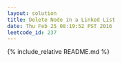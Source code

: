 ```yaml
---
layout: solution
title: Delete Node in a Linked List
date: Thu Feb 25 08:19:52 PST 2016
leetcode_id: 237
---
```

{% include_relative README.md %}

